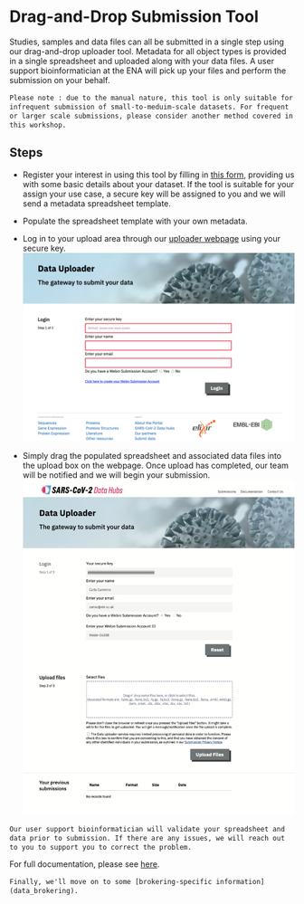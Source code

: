 # Drag-and-Drop Submission Tool

Studies, samples and data files can all be submitted in a single step using our drag-and-drop uploader tool. Metadata for all object types is provided in a single spreadsheet and uploaded along with your data files. A user support bioinformatician at the ENA will pick up your files and perform the submission on your behalf.

```{warning}
Please note : due to the manual nature, this tool is only suitable for infrequent submission of small-to-meduim-scale datasets. For frequent or larger scale submissions, please consider another method covered in this workshop.
```

## Steps

- Register your interest in using this tool by filling in [this form](https://www.covid19dataportal.org/submit-data/viral-sequence-form), providing us with some basic details about your dataset. If the tool is suitable for your assign your use case, a secure key will be assigned to you and we will send a metadata spreadsheet template.

- Populate the spreadsheet template with your own metadata.

- Log in to your upload area through our [uploader webpage](https://ebi-ait.github.io/sars-cov2-data-upload/) using your secure key.
![](../images/drag_and_drop.key.png)

- Simply drag the populated spreadsheet and associated data files into the upload box on the webpage. Once upload has completed, our team will be notified and we will begin your submission. 
![](../images/drag_and_drop.upload.png)

```{note}
Our user support bioinformatician will validate your spreadsheet and data prior to submission. If there are any issues, we will reach out to you to support you to correct the problem.
```

For full documentation, please see [here](https://ebi-ait.github.io/sars-cov2-data-upload/app-documentation).

```{tip}
Finally, we'll move on to some [brokering-specific information](data_brokering).
```
